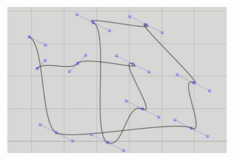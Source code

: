 <p align="center">
    <img src="https://github.com/R3voA3/PathGenerator/blob/Main/preview.png">
</p>
